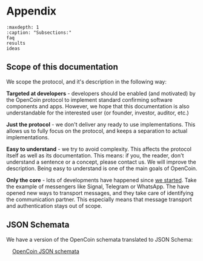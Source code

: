 # Appendix

```{toctree}
:maxdepth: 1
:caption: "Subsections:"
faq
results
ideas
```

## Scope of this documentation

We scope the protocol, and it's description in the following way:

**Targeted at developers** - developers should be enabled (and motivated) by the OpenCoin protocol to implement standard confirming software components and apps. However, we hope that this documentation is also understandable for the interested user (or founder, investor, auditor, etc.)

**Just the protocol** - we don't deliver any ready to use implementations. This allows us to fully focus on the protocol, and keeps a separation to actual implementations.

**Easy to understand** - we try to avoid complexity. This affects the protocol itself as well as its documentation. This means: if you, the reader, don't understand a sentence or a concept, please contact us. We will improve the description. Being easy to understand is one of the main goals of OpenCoin.

**Only the core** - lots of developments have happened since [we started](results.md#results-and-history). Take the example of messengers like Signal, Telegram or WhatsApp. The have opened new ways to transport messages, and they take care of identifying the communication partner. This especially means that message transport and authentication stays out of scope.

## JSON Schemata

We have a version of the OpenCoin schemata translated to JSON Schema:
  
  &nbsp; &nbsp; [OpenCoin JSON schemata](artifacts/all_schemata.json)




